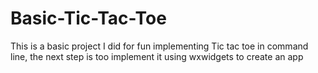# Basic-Tic-Tac-Toe

This is a basic project I did for fun implementing Tic tac toe in command line, the next step is too implement it using wxwidgets to create an app
